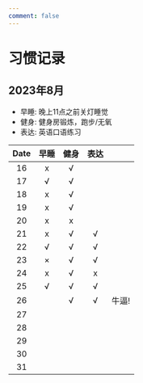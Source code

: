 ```yaml
---
comment: false
---
```


# 习惯记录
## 2023年8月
- 早睡: 晚上11点之前关灯睡觉
- 健身: 健身房锻炼，跑步/无氧
- 表达: 英语口语练习

| Date | 早睡 | 健身 | 表达 |       |
|:----:|:----:|:----:|:----:|-------|
| 16   | x    | √    |      |       |
| 17   | √    | √    |      |       |
| 18   | x    | √    |      |       |
| 19   | x    | √    |      |       |
| 20   | x    | x    |      |       |
| 21   | x    | √    | √    |       |
| 22   | √    | √    | √    |       |
| 23   | ×    | √    | √    |       |
| 24   | x    | √    | x    |       |
| 25   | √    | √    | √    |       |
| 26   |      | √    | √    | 牛逼! |
| 27   |      |      |      |       |
| 28   |      |      |      |       |
| 29   |      |      |      |       |
| 30   |      |      |      |       |
| 31   |      |      |      |       |

